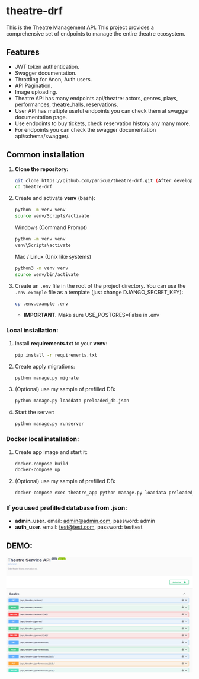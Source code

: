 # theatre-drf
This is the Theatre Management API. This project provides a comprehensive set of endpoints to manage the entire theatre ecosystem.

## Features
- JWT token authentication.
- Swagger documentation.
- Throttling for Anon, Auth users.
- API Pagination.
- Image uploading.
- Theatre API has many endpoints api/theatre: actors, genres, plays, performances, theatre_halls, reservations.
- User API has multiple useful endpoints you can check them at swagger documentation page.
- Use endpoints to buy tickets, check reservation history any many more.
- For endpoints you can check the swagger documentation api/schema/swagger/.


## Common installation

1. **Clone the repository:**

   ```sh
   git clone https://github.com/panicua/theatre-drf.git (After develop branch merged with main)
   cd theatre-drf
   ```

2. Create and activate **venv** (bash):
   ```sh
   python -m venv venv
   source venv/Scripts/activate
   ```
   Windows (Command Prompt)
   ```sh
   python -m venv venv
   venv\Scripts\activate
   ```
   Mac / Linux (Unix like systems)
   ```sh
   python3 -m venv venv
   source venv/bin/activate
   ```

3. Create an `.env` file in the root of the project directory. You can use the `.env.example` file as a template (just change DJANGO_SECRET_KEY):
    ```sh
    cp .env.example .env
    ```
   - **IMPORTANT.** Make sure USE_POSTGRES=False in .env

### Local installation:
1. Install **requirements.txt** to your **venv**:
   ```sh
   pip install -r requirements.txt
   ```
   
2. Create apply migrations:
   ```sh
   python manage.py migrate
   ```

3. (Optional) use my sample of prefilled DB:
   ```sh
   python manage.py loaddata preloaded_db.json
   ```
   
4. Start the server:
   ```sh
   python manage.py runserver
   ```
   
### Docker local installation:
1. Create app image and start it:
   ```sh
   docker-compose build
   docker-compose up
   ```
2. (Optional) use my sample of prefilled DB:
   ```sh
   docker-compose exec theatre_app python manage.py loaddata preloaded_db.json
   ```

### If you used prefilled database from .json:
   - **admin_user**. email: admin@admin.com, password: admin
   - **auth_user**. email: test@test.com, password: testtest


## DEMO:
![demo.png](demo.png)
